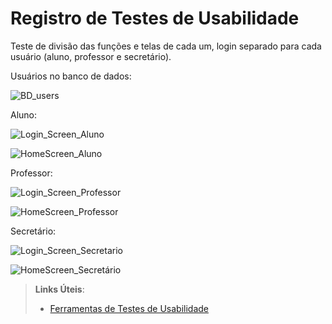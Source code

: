 # Registro de Testes de Usabilidade

Teste de divisão das funções e telas de cada um, login separado para cada usuário (aluno, professor e secretário). 

Usuários no banco de dados:

![BD_users](https://user-images.githubusercontent.com/103225367/198892277-16f687a2-0cfd-45a4-8afe-18aa2fb61704.png)

Aluno:  

![Login_Screen_Aluno](https://user-images.githubusercontent.com/103225367/198892196-6626672c-c2ef-493a-aea7-be076d6a321a.png)

![HomeScreen_Aluno](https://user-images.githubusercontent.com/103225367/198892198-98703494-9aa6-406b-969f-17e6586619b0.png)

Professor: 

![Login_Screen_Professor](https://user-images.githubusercontent.com/103225367/198892202-e1258370-5e51-4f42-8ae7-e58623de7434.png)

![HomeScreen_Professor](https://user-images.githubusercontent.com/103225367/198892208-90fa0b71-d40b-4f04-94d4-21a3fa6ff82a.png)

Secretário: 

![Login_Screen_Secretario](https://user-images.githubusercontent.com/103225367/198892223-443fb48e-66ed-4a5c-8176-8f04f57cd259.png)

![HomeScreen_Secretário](https://user-images.githubusercontent.com/103225367/198892228-e5e8ca8a-cb2a-477d-ac63-2e3179bab4b0.png)

> **Links Úteis**:
> - [Ferramentas de Testes de Usabilidade](https://www.usability.gov/how-to-and-tools/resources/templates.html)
